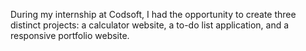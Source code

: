 During my internship at Codsoft, I had the opportunity to create three distinct projects: a calculator website, a to-do list application, and a responsive portfolio website.

